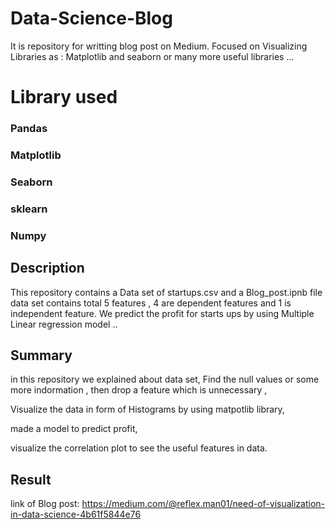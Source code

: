 # Data-Science-Blog 
It is repository for writting blog post on Medium. Focused on Visualizing Libraries as : Matplotlib and seaborn or many
more useful libraries ...

# Library used
### Pandas
### Matplotlib
### Seaborn
### sklearn
### Numpy


## Description 
This repository contains a Data set of startups.csv and a Blog_post.ipnb file
data set contains total 5 features , 4 are  dependent features and 1 is independent feature.
We predict the profit for starts ups by using Multiple Linear regression model ..

## Summary
in this  repository we explained about data set,
Find the null values or some more indormation ,
then drop a feature which is unnecessary ,

Visualize the data in form of Histograms by using matpotlib library,

made a model to predict profit,

visualize the correlation plot to see the useful features in data.

## Result

link of Blog post:  https://medium.com/@reflex.man01/need-of-visualization-in-data-science-4b61f5844e76
